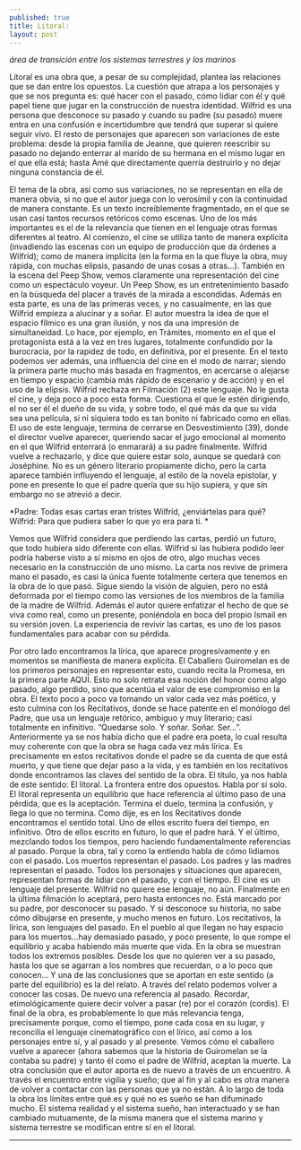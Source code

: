 ```yaml
---
published: true
title: Litoral:
layout: post
---
```

*área de transición entre los sistemas terrestres y los marinos*


Litoral es una obra que, a pesar de su complejidad, plantea las relaciones que se dan entre los opuestos. La cuestión que atrapa a los personajes y que se nos pregunta es: qué hacer con el pasado, cómo lidiar con él y qué papel tiene que jugar en la construcción de nuestra identidad. Wilfrid es una persona que desconoce su pasado y cuando su padre (su pasado) muere entra en una confusión e incertidumbre que tendrá que superar si quiere seguir vivo. El resto de personajes que aparecen son variaciones de este problema: desde la propia familia de Jeanne, que quieren reescribir su pasado no dejando enterrar al marido de su hermana en el mismo lugar en el que ella está; hasta Amé que directamente querría destruirlo y no dejar ninguna constancia de él. 

El tema de la obra, así como sus variaciones, no se representan en ella de manera obvia, si no que el autor juega con lo verosímil y con la continuidad de manera constante. Es un texto increíblemente fragmentado, en el que se usan casi tantos recursos retóricos como escenas. Uno de los más importantes es el de la relevancia que tienen en el lenguaje otras formas diferentes al teatro.
 Al comienzo, el cine se utiliza tanto de manera explícita (invadiendo las escenas con un equipo de producción que da órdenes a Wilfrid); como de manera implícita (en la forma en la que fluye la obra, muy rápida, con muchas elipsis, pasando de unas cosas a otras…).  También en la escena del Peep Show, vemos claramente una representación del cine como un espectáculo voyeur. Un Peep Show, es un entretenimiento basado en la búsqueda del placer a través de la mirada a escondidas. Además en esta parte, es una de las primeras veces, y no casualmente, en las que Wilfrid empieza a alucinar y a soñar.
 El autor muestra la idea de que el espacio fílmico es una gran ilusión, y nos da una impresión de simultaneidad. Lo hace, por ejemplo, en Trámites, momento en el que el protagonista está a la vez en tres lugares, totalmente confundido por la burocracia, por la rapidez de todo, en definitiva, por el presente. En el texto podemos ver además, una influencia del cine en el modo de narrar; siendo la primera parte mucho más basada en fragmentos, en acercarse o alejarse en tiempo y espacio (cambia más rápido de escenario y de acción) y en el uso de la elipsis. 
 Wilfrid  rechaza en Filmación (2) este lenguaje. No le gusta el cine, y  deja poco a poco esta forma.  Cuestiona el que le estén dirigiendo, el no ser él el dueño de su vida, y sobre todo, el qué más da que su vida sea una película, si ni siquiera todo es tan bonito ni fabricado como en ellas. El uso de este lenguaje, termina de cerrarse en Desvestimiento (39), donde el director vuelve aparecer, queriendo sacar el jugo emocional al momento en el que Wilfrid enterrará (o enmarará) a su padre finalmente. Wilfrid vuelve a rechazarlo, y dice que quiere estar solo, aunque se quedará con Joséphine. 
No es un género literario propiamente dicho, pero la carta aparece también influyendo el lenguaje, al estilo de la novela epistolar, y pone en presente lo que el padre quería que su hijo supiera, y que sin embargo no se atrevió a decir. 

*Padre: Todas esas cartas eran tristes Wilfrid, ¿enviártelas para qué?
Wilfrid: Para que pudiera saber lo que yo era para ti. *

Vemos que Wilfrid considera que perdiendo las cartas, perdió un futuro, que todo hubiera sido diferente con ellas. Wilfrid si las hubiera podido leer podría haberse visto a sí mismo en ojos de otro, algo muchas veces necesario en la construcción de uno mismo. La carta nos revive de primera mano el pasado, es casi la única fuente totalmente certera que tenemos en la obra de lo que pasó. Sigue siendo la visión de alguien, pero no está deformada por el tiempo como las versiones de los miembros de la familia de la madre de Wilfrid. Además el autor quiere enfatizar el hecho de que se viva como real, como un presente, poniéndola en boca del propio Ismail en su versión joven.  La experiencia de revivir las cartas, es uno de los pasos fundamentales para acabar con su pérdida. 

Por otro lado encontramos la lírica, que aparece progresivamente y en momentos se manifiesta de manera explícita. El Caballero Guiromelan es de los primeros personajes en representar esto, cuando recita la Promesa, en la primera parte AQUÍ. Esto no solo retrata esa noción del honor como algo pasado, algo perdido, sino que acentúa el valor de ese compromiso en la obra. El texto poco a poco va tomando un valor cada vez más poético, y esto culmina con los Recitativos, donde se hace patente en el monólogo del Padre, que usa un lenguaje retórico, ambiguo y muy literario; casi totalmente en infinitivo. “Quedarse solo. Y soñar. Soñar. Ser...”. Anteriormente ya se nos había dicho que el padre era poeta, lo cual resulta muy coherente con que la obra se haga cada vez más lírica. Es precisamente en estos recitativos donde el padre se da cuenta de que está muerto, y que tiene que dejar paso a la vida, y es también en los recitativos donde encontramos las claves del sentido de la obra. 
El título, ya nos habla de este sentido: El litoral. La frontera entre dos opuestos. Habla por sí solo. El litoral representa un equilibrio que hace referencia al último paso de una pérdida, que es la aceptación. Termina el duelo, termina la confusión, y llega lo que no termina. Como dije, es en los Recitativos donde encontramos el sentido total. Uno de ellos escrito fuera del tiempo, en infinitivo. Otro de ellos escrito en futuro, lo que el padre hará. Y el último, mezclando todos los tiempos, pero haciendo fundamentalmente referencias al pasado. Porque la obra, tal y como la entiendo habla de cómo lidiamos con el pasado. Los muertos representan el pasado. Los padres y las madres representan el pasado.  Todos los personajes y situaciones que aparecen, representan formas de lidiar con el pasado, y con el tiempo. El cine es un lenguaje del presente. Wilfrid no quiere ese lenguaje, no aún. Finalmente en la última filmación lo aceptará, pero hasta entonces no. Está marcado por su padre, por desconocer su pasado. Y si desconoce su historia, no sabe cómo dibujarse en presente, y mucho menos en futuro. 
Los recitativos, la lírica, son lenguajes del pasado. En el pueblo al que llegan no hay espacio para los muertos...hay demasiado pasado, y poco presente, lo que rompe el equilibrio y acaba habiendo más muerte que vida. 
En la obra se muestran todos los extremos posibles. Desde los que no quieren ver a su pasado, hasta los que se agarran a los nombres que recuerdan, o a lo poco que conocen… Y una de las conclusiones que se aportan en este sentido (a parte del equilibrio) es la del relato. A través del relato podemos volver a conocer las cosas. De nuevo una referencia al pasado. Recordar, etimológicamente quiere decir volver a pasar (re) por el corazón (cordis). El final de la obra, es probablemente lo que más relevancia tenga, precisamente porque, como el tiempo, pone cada cosa en su lugar, y reconcilia el lenguaje cinematográfico con el lírico, así como a los personajes entre sí, y al pasado y al presente. Vemos cómo el caballero vuelve a aparecer (ahora sabemos que la historia de Guiromelan se la contaba su padre) y tanto él como el padre de Wilfrid, aceptan la muerte. La otra conclusión que el autor aporta es de nuevo a través de un encuentro. A través el encuentro entre vigilia y sueño; que al fin y al cabo es otra manera de volver a contactar con las personas que ya no están. A lo largo de toda la obra los límites entre qué es y qué no es sueño se han difuminado mucho. El sistema realidad y el sistema sueño, han interactuado y se han cambiado mutuamente, de la misma manera que el sistema marino y sistema terrestre se modifican entre sí en el litoral. 

***